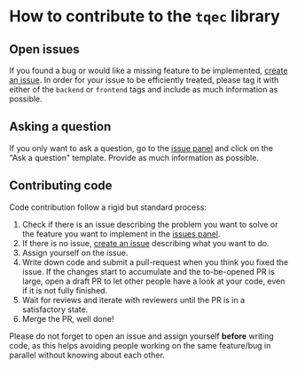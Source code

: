 # How to contribute to the `tqec` library

## Open issues

If you found a bug or would like a missing feature to be implemented, [create an issue](https://github.com/QCHackers/tqec/issues/new/choose). In order for your issue to be efficiently treated, please tag it with either of the `backend` or `frontend` tags and include as much information as possible.

## Asking a question

If you only want to ask a question, go to the [issue panel](https://github.com/QCHackers/tqec/issues/new/choose) and click on the "Ask a question" template. Provide as much information as possible.

## Contributing code

Code contribution follow a rigid but standard process:

1. Check if there is an issue describing the problem you want to solve or the feature you want to implement in the [issues panel](https://github.com/QCHackers/tqec/issues).
2. If there is no issue, [create an issue](https://github.com/QCHackers/tqec/issues/new/choose) describing what you want to do.
3. Assign yourself on the issue.
4. Write down code and submit a pull-request when you think you fixed the issue. If the changes start to accumulate and the to-be-opened PR is large, open a draft PR to let other people have a look at your code, even if it is not fully finished.
5. Wait for reviews and iterate with reviewers until the PR is in a satisfactory state.
6. Merge the PR, well done!

Please do not forget to open an issue and assign yourself **before** writing code, as this helps avoiding people working on the same feature/bug in parallel without knowing about each other.
